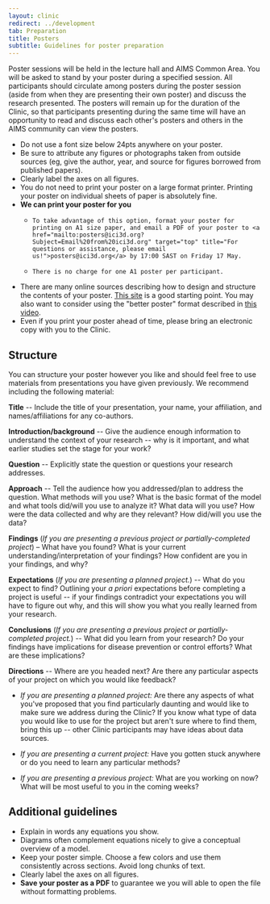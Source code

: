 ```yaml
---
layout: clinic
redirect: ../development
tab: Preparation
title: Posters
subtitle: Guidelines for poster preparation
---
```


Poster sessions will be held in the lecture hall and AIMS Common Area. You will be asked to stand by your poster during a specified session. All participants should circulate among posters during the poster session (aside from when they are presenting their own poster) and discuss the research presented. The posters will remain up for the duration of the Clinic, so that participants presenting during the same time will have an opportunity to read and discuss each other's posters and others in the AIMS community can view the posters.

-   Do not use a font size below 24pts anywhere on your poster.
-   Be sure to attribute any figures or photographs taken from outside sources (eg, give the author, year, and source for figures borrowed from published papers).
-   Clearly label the axes on all figures.
-   You do not need to print your poster on a large format printer. Printing your poster on individual sheets of paper is absolutely fine.
-   **We can print your poster for you**
    -     To take advantage of this option, format your poster for printing on A1 size paper, and email a PDF of your poster to <a href="mailto:posters@ici3d.org?Subject=Email%20from%20ici3d.org" target="top" title="For questions or assistance, please email us!">posters@ici3d.org</a> by 17:00 SAST on Friday 17 May.
    -     There is no charge for one A1 poster per participant.
-   There are many online sources describing how to design and structure the contents of your poster. [This site](http://people.eku.edu/ritchisong/posterpres.html) is a good starting point. You may also want to consider using the "better poster" format described in [this video](https://www.youtube.com/watch?v=1RwJbhkCA58).
-   Even if you print your poster ahead of time, please bring an electronic copy with you to the Clinic.

## Structure

You can structure your poster however you like and should feel free to use materials from presentations you have given previously. We recommend including the following material:

**Title** -- Include the title of your presentation, your name, your affiliation, and names/affiliations for any co-authors.

**Introduction/background** -- Give the audience enough information to understand the context of your research -- why is it important, and what earlier studies set the stage for your work?

**Question** -- Explicitly state the question or questions your research addresses.

**Approach** -- Tell the audience how you addressed/plan to address the question. What methods will you use? What is the basic format of the model and what tools did/will you use to analyze it? What data will you use? How were the data collected and why are they relevant? How did/will you use the data?

**Findings** (*If you are presenting a previous project or partially-completed project*) – What have you found? What is your current understanding/interpretation of your findings? How confident are you in your findings, and why?

**Expectations** (*If you are presenting a planned project.*) -- What do you expect to find? Outlining your *a priori* expectations before completing a project is useful -- if your findings contradict your expectations you will have to figure out why, and this will show you what you really learned from your research.

**Conclusions** (*If you are presenting a previous project or partially-completed project.*) -- What did you learn from your research? Do your findings have implications for disease prevention or control efforts? What are these implications?

**Directions** -- Where are you headed next? Are there any particular aspects of your project on which you would like feedback?

-   *If you are presenting a planned project:* Are there any aspects of what you've proposed that you find particularly daunting and would like to make sure we address during the Clinic? If you know what type of data you would like to use for the project but aren't sure where to find them, bring this up -- other Clinic participants may have ideas about data sources.

-   *If you are presenting a current project:* Have you gotten stuck anywhere or do you need to learn any particular methods?

-   *If you are presenting a previous project:* What are you working on now? What will be most useful to you in the coming weeks?

## Additional guidelines

-   Explain in words any equations you show.
-   Diagrams often complement equations nicely to give a conceptual overview of a model.
-   Keep your poster simple. Choose a few colors and use them consistently across sections. Avoid long chunks of text.
-   Clearly label the axes on all figures.
-   **Save your poster as a PDF** to guarantee we you will able to open the file without formatting problems.

